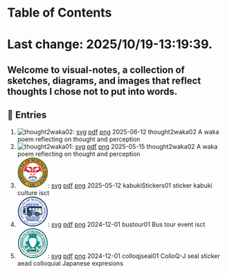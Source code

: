 # Table of Contents

# Last change: 2025/10/19-13:19:39.

Welcome to visual-notes, a collection of sketches, diagrams, and images that reflect thoughts I chose not to put into words.
---

## 📅 Entries

<prettier-ignore>

1. <img src="./thought2waka02.png" alt="thought2waka02" width="70">:
    [svg](./thought2waka02.svg)
    [pdf](./thought2waka02.pdf)
    [png](./thought2waka02.png)
      2025-06-12 thought2waka02
      A waka poem reflecting on thought and perception
1. <img src="./thought2waka01.png" alt="thought2waka01" width="70">:
    [svg](./thought2waka01.svg)
    [pdf](./thought2waka01.pdf)
    [png](./thought2waka01.png)
      2025-05-15 thought2waka02
      A waka poem reflecting on thought and perception
1. <img src="./images/kabukiStickers01.png" alt="kabukiStickers01" width="70">:
   [svg](./images/kabukiStickers01.svg)
   [pdf](./images/kabukiStickers01.pdf)
   [png](./images/kabukiStickers01.png)
   2025-05-12 kabukiStickers01 
    sticker kabuki culture isct 
1. <img src="./images/bustour01.png" alt="bustour01" width="70">:
   [svg](./images/bustour01.svg)
   [pdf](./images/bustour01.pdf)
   [png](./images/bustour01.png)
   2024-12-01 bustour01
    Bus tour event isct
1. <img src="./images/colloqjseal01.png" alt="colloqjseal01" width="70">:
    [svg](./images/colloqjseal01.svg)
    [pdf](./images/colloqjseal01.pdf)
    [png](./images/colloqjseal01.png)
    2024-12-01 colloqjseal01
    ColloQ-J seal sticker aead colloquial Japanese expresions


